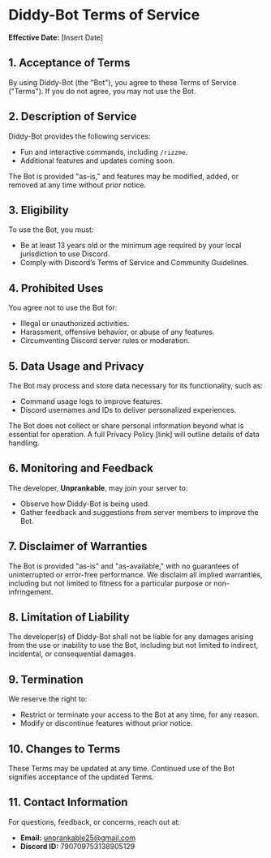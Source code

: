 # Diddy-Bot Terms of Service

**Effective Date:** [Insert Date]

## 1. Acceptance of Terms
By using Diddy-Bot (the "Bot"), you agree to these Terms of Service ("Terms"). If you do not agree, you may not use the Bot.

## 2. Description of Service
Diddy-Bot provides the following services:
- Fun and interactive commands, including `/rizzme`.
- Additional features and updates coming soon.

The Bot is provided "as-is," and features may be modified, added, or removed at any time without prior notice.

## 3. Eligibility
To use the Bot, you must:
- Be at least 13 years old or the minimum age required by your local jurisdiction to use Discord.
- Comply with Discord’s Terms of Service and Community Guidelines.

## 4. Prohibited Uses
You agree not to use the Bot for:
- Illegal or unauthorized activities.
- Harassment, offensive behavior, or abuse of any features.
- Circumventing Discord server rules or moderation.

## 5. Data Usage and Privacy
The Bot may process and store data necessary for its functionality, such as:
- Command usage logs to improve features.
- Discord usernames and IDs to deliver personalized experiences.

The Bot does not collect or share personal information beyond what is essential for operation. A full Privacy Policy [link] will outline details of data handling.

## 6. Monitoring and Feedback
The developer, **Unprankable**, may join your server to:
- Observe how Diddy-Bot is being used.
- Gather feedback and suggestions from server members to improve the Bot.

## 7. Disclaimer of Warranties
The Bot is provided "as-is" and "as-available," with no guarantees of uninterrupted or error-free performance. We disclaim all implied warranties, including but not limited to fitness for a particular purpose or non-infringement.

## 8. Limitation of Liability
The developer(s) of Diddy-Bot shall not be liable for any damages arising from the use or inability to use the Bot, including but not limited to indirect, incidental, or consequential damages.

## 9. Termination
We reserve the right to:
- Restrict or terminate your access to the Bot at any time, for any reason.
- Modify or discontinue features without prior notice.

## 10. Changes to Terms
These Terms may be updated at any time. Continued use of the Bot signifies acceptance of the updated Terms.

## 11. Contact Information
For questions, feedback, or concerns, reach out at:  
- **Email:** unprankable25@gmail.com  
- **Discord ID:** 790709753138905129  